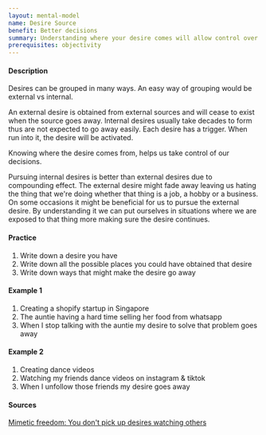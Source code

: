 ```yaml
---
layout: mental-model
name: Desire Source
benefit: Better decisions
summary: Understanding where your desire comes will allow control over the decision
prerequisites: objectivity
---
```


#### Description

Desires can be grouped in many ways. An easy way of grouping would be external vs internal.

An external desire is obtained from external sources and will cease to exist when the source goes away. Internal desires usually take decades to form thus are not expected to go away easily. Each desire has a trigger. When run into it, the desire will be activated.

Knowing where the desire comes from, helps us take control of our decisions. 

Pursuing internal desires is better than external desires due to compounding effect. The external desire might fade away leaving us hating the thing that we're doing whether that thing is a job, a hobby or a business. On some occasions it might be beneficial for us to pursue the external desire. By understanding it we can put ourselves in situations where we are exposed to that thing more making sure the desire continues.

#### Practice

1. Write down a desire you have
2. Write down all the possible places you could have obtained that desire
3. Write down ways that might make the desire go away

#### Example 1

1. Creating a shopify startup in Singapore
2. The auntie having a hard time selling her food from whatsapp
3. When I stop talking with the auntie my desire to solve that problem goes away

#### Example 2

1. Creating dance videos
2. Watching my friends dance videos on instagram & tiktok
3. When I unfollow those friends my desire goes away


#### Sources

[Mimetic freedom: You don't pick up desires watching others](https://twitter.com/CrazyPolymath/status/1135749855781896192)
